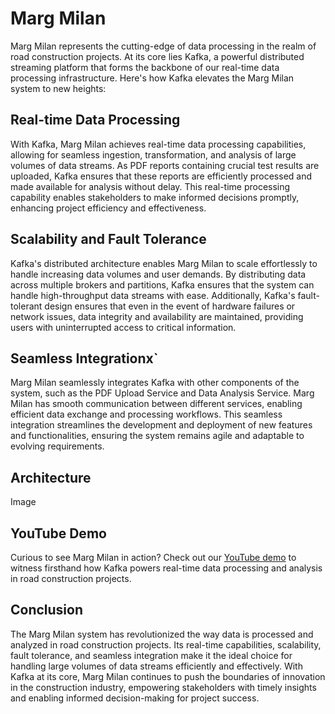 # Marg Milan

Marg Milan represents the cutting-edge of data processing in the realm of road construction projects. At its core lies Kafka, a powerful distributed streaming platform that forms the backbone of our real-time data processing infrastructure. Here's how Kafka elevates the Marg Milan system to new heights:

## Real-time Data Processing
With Kafka, Marg Milan achieves real-time data processing capabilities, allowing for seamless ingestion, transformation, and analysis of large volumes of data streams. As PDF reports containing crucial test results are uploaded, Kafka ensures that these reports are efficiently processed and made available for analysis without delay. This real-time processing capability enables stakeholders to make informed decisions promptly, enhancing project efficiency and effectiveness.

## Scalability and Fault Tolerance
Kafka's distributed architecture enables Marg Milan to scale effortlessly to handle increasing data volumes and user demands. By distributing data across multiple brokers and partitions, Kafka ensures that the system can handle high-throughput data streams with ease. Additionally, Kafka's fault-tolerant design ensures that even in the event of hardware failures or network issues, data integrity and availability are maintained, providing users with uninterrupted access to critical information.

## Seamless Integrationx`
Marg Milan seamlessly integrates Kafka with other components of the system, such as the PDF Upload Service and Data Analysis Service. Marg Milan has smooth communication between different services, enabling efficient data exchange and processing workflows. This seamless integration streamlines the development and deployment of new features and functionalities, ensuring the system remains agile and adaptable to evolving requirements.

## Architecture
Image

## YouTube Demo
Curious to see Marg Milan in action? Check out our [YouTube demo]([https://youtu.be/PpvkBGu6tqo) to witness firsthand how Kafka powers real-time data processing and analysis in road construction projects.

## Conclusion
The Marg Milan system has revolutionized the way data is processed and analyzed in road construction projects. Its real-time capabilities, scalability, fault tolerance, and seamless integration make it the ideal choice for handling large volumes of data streams efficiently and effectively. With Kafka at its core, Marg Milan continues to push the boundaries of innovation in the construction industry, empowering stakeholders with timely insights and enabling informed decision-making for project success.
